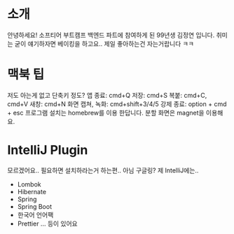 # 소개
안녕하세요! 소프티어 부트캠프 백엔드 파트에 참여하게 된 99년생 김정연 입니다.
취미는 굳이 얘기하자면 베이킹을 하고요.. 제일 좋아하는건 자는거랍니다 ㅋㅋ

# 맥북 팁
저도 아는게 없고 단축키 정도?
앱 종료: cmd+Q
저장: cmd+S
복붙: cmd+C, cmd+V
새창: cmd+N
화면 캡쳐, 녹화: cmd+shift+3/4/5
강제 종료: option + cmd + esc
프로그램 설치는 homebrew를 이용 한답니다.
분할 화면은 magnet을 이용해요.

# IntelliJ Plugin
모르겠어요.. 필요하면 설치하라는거 하는편.. 아님 구글링?
제 IntelliJ에는..
- Lombok
- Hibernate
- Spring
- Spring Boot
- 한국어 언어팩
- Prettier
... 등이 있어요
